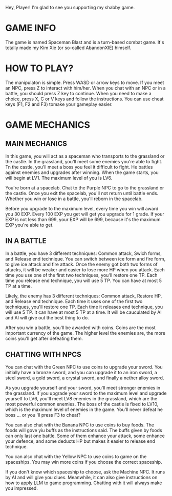 Hey, Player!
I'm glad to see you supporting my shabby game.

# GAME INFO

The game is named Spaceman Blast and is a turn-based combat game.
It's totally made my Kim Xie (or so-called AbandonXIE) himself.

# HOW TO PLAY?

The manipulaton is simple.
Press WASD or arrow keys to move.
If you meet an NPC, press Z to interact with him/her.
When you chat with an NPC or in a battle, you should press Z key to continue.
When you need to make a choice, press X, C or V keys and follow the instructions.
You can use cheat keys (F1, F2 and F3) tomake your gameplay easier.

# GAME MECHANICS

## MAIN MECHANICS

In this game, you will act as a spaceman who transports to the grassland or the castle.
In the grassland, you'll meet some enemies you're able to fight.
Tn the castle, you'll meet a boss you feel it difficult to fight.
He battles against enemies and upgrades after winning.
When the game starts, you will begin at LV1. 
The maximum level of you is LV6.

You're born at a spacelab.
Chat to the Purple NPC to go to the grassland or the castle.
Once you exit the spacelab, you'll not return until battle ends.
Whether you win or lose in a battle, you'll reborn in the spacelab.

Before you upgrade to the maximum level, every time you win will award you 30 EXP.
Every 100 EXP you get will get you upgrade for 1 grade.
If your EXP is not less than 699, your EXP will be 699, because it's the maximum EXP you're able to get.

## IN A BATTLE

In a battle, you have 3 different techniques: Common attack, Swich forms, and Release end technique.
You can switch between ice form and fire form, to give ice attack and fire attack.
Once the enemy got both two forms of attacks, it will be weaker and easier to lose more HP when you attack.
Each time you use one of the first two techniques, you'll restore one TP.
Each time you release end technique, you will use 5 TP.
You can have at most 5 TP at a time.

Likely, the enemy has 3 different techniques: Common attack, Restore HP, and Release end technique.
Each time it uses one of the first two techniques, you'll restore one TP.
Each time it releases end technique, you will use 5 TP.
It can have at most 5 TP at a time.
It will be cauculated by AI and AI will give out the best thing to do.

After you win a battle, you'll be awarded with coins.
Coins are the most important currency of the game.
The higher level the enemies are, the more coins you'll get after defeating them.

## CHATTING WITH NPCS

You can chat with the Green NPC to use coins to upgrade your sword.
You initially have a bronze sword, and you can upgrade it to an iron sword, a steel sword, a gold sword, a crystal sword, and finally a nether alloy sword.

As you upgrade yourself and your sword, you'll meet stronger enemies in the grassland.
If you upgrade your sword to the maximum level and upgrade yourself to LV6, you'll meet LV8 enemies in the grassland, which are the most powerful common enemies.
The boss of the castle is fixed to LV10, which is the maximum level of enemies in the game.
You'll never defeat he boss ... or you 'll press F3 to cheat?

You can also chat with the Banana NPC to use coins to buy foods.
The foods will gove yiu buffs as the instructions said.
The buffs given by foods can only last one battle.
Some of them enhance your attack, some enhance your defence, and some deducts HP but makes it easier to release end technique.

You can also chat with the Yellow NPC to use coins to game on the spaceships.
You may win more coins if you choose the correct spaceship.

If you don't know which spaceship to choose, ask the Machine NPC.
It runs by AI and will give you clues.
Meanwhile, it can also give instructions on how to apply LLM to game programming.
Chatting with it will always make you impressed.
